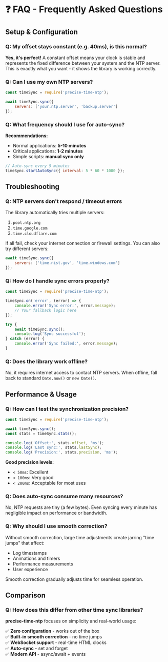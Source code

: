 # ❓ FAQ - Frequently Asked Questions

## Setup & Configuration

### Q: My offset stays constant (e.g. 40ms), is this normal?

**Yes, it's perfect!** A constant offset means your clock is stable and represents the fixed difference between your system and the NTP server. This is exactly what you want - it shows the library is working correctly.

### Q: Can I use my own NTP servers?

```javascript
const timeSync = require('precise-time-ntp');

await timeSync.sync({
    servers: ['your.ntp.server', 'backup.server']
});
```

### Q: What frequency should I use for auto-sync?

**Recommendations:**
- Normal applications: **5-10 minutes**
- Critical applications: **1-2 minutes**  
- Simple scripts: **manual sync only**

```javascript
// Auto-sync every 5 minutes
timeSync.startAutoSync({ interval: 5 * 60 * 1000 });
```

## Troubleshooting

### Q: NTP servers don't respond / timeout errors

The library automatically tries multiple servers:
1. `pool.ntp.org`
2. `time.google.com` 
3. `time.cloudflare.com`

If all fail, check your internet connection or firewall settings. You can also try different servers:

```javascript
await timeSync.sync({
    servers: ['time.nist.gov', 'time.windows.com']
});
```

### Q: How do I handle sync errors properly?

```javascript
const timeSync = require('precise-time-ntp');

timeSync.on('error', (error) => {
    console.error('Sync error:', error.message);
    // Your fallback logic here
});

try {
    await timeSync.sync();
    console.log('Sync successful');
} catch (error) {
    console.error('Sync failed:', error.message);
}
```

### Q: Does the library work offline?

No, it requires internet access to contact NTP servers. When offline, fall back to standard `Date.now()` or `new Date()`.

## Performance & Usage

### Q: How can I test the synchronization precision?

```javascript
const timeSync = require('precise-time-ntp');

await timeSync.sync();
const stats = timeSync.stats();

console.log('Offset:', stats.offset, 'ms');
console.log('Last sync:', stats.lastSync);
console.log('Precision:', stats.precision, 'ms');
```

**Good precision levels:**
- `< 50ms`: Excellent
- `< 100ms`: Very good
- `< 200ms`: Acceptable for most uses

### Q: Does auto-sync consume many resources?

No, NTP requests are tiny (a few bytes). Even syncing every minute has negligible impact on performance or bandwidth.

### Q: Why should I use smooth correction?

Without smooth correction, large time adjustments create jarring "time jumps" that affect:
- Log timestamps
- Animations and timers
- Performance measurements
- User experience

Smooth correction gradually adjusts time for seamless operation.

## Comparison

### Q: How does this differ from other time sync libraries?

**precise-time-ntp** focuses on simplicity and real-world usage:

✅ **Zero configuration** - works out of the box  
✅ **Built-in smooth correction** - no time jumps  
✅ **WebSocket support** - real-time HTML clocks  
✅ **Auto-sync** - set and forget  
✅ **Modern API** - async/await + events
